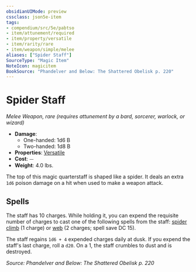 ```yaml
---
obsidianUIMode: preview
cssclass: json5e-item
tags:
- compendium/src/5e/pabtso
- item/attunement/required
- item/property/versatile
- item/rarity/rare
- item/weapon/simple/melee
aliases: ["Spider Staff"]
SourceType: "Magic Item"
NoteIcon: magicitem
BookSource: "Phandelver and Below: The Shattered Obelisk p. 220"
---
```

# Spider Staff
*Melee Weapon, rare (requires attunement by a bard, sorcerer, warlock, or wizard)*  

- **Damage**:
  - One-handed: 1d6 B
  - Two-handed: 1d8 B
- **Properties**: [Versatile](/2-Mechanics/CLI/rules/item-properties.md#Versatile)
- **Cost**: ⏤
- **Weight**: 4.0 lbs.

The top of this magic quarterstaff is shaped like a spider. It deals an extra `1d6` poison damage on a hit when used to make a weapon attack.

## Spells

The staff has 10 charges. While holding it, you can expend the requisite number of charges to cast one of the following spells from the staff: [spider climb](/2-Mechanics/CLI/spells/spider-climb.md) (1 charge) or [web](/2-Mechanics/CLI/spells/web.md) (2 charges; spell save DC 15).

The staff regains `1d6 + 4` expended charges daily at dusk. If you expend the staff's last charge, roll a `d20`. On a 1, the staff crumbles to dust and is destroyed.

*Source: Phandelver and Below: The Shattered Obelisk p. 220*